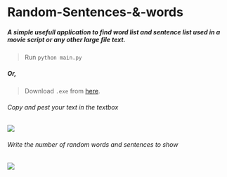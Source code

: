 # Random-Sentences-&-words
##### A simple usefull application to find word list and sentence list used in a movie script or any other large file text.

> Run `python main.py`
##### Or,
> Download `.exe` from [here](https://ufile.io/plcl5fo6).

###### Copy and pest your text in the textbox
![](https://i.ibb.co/0X1BmPF/Annotation-2019-07-21-220126.png)

###### Write the number of random words and sentences to show
![](https://i.ibb.co/dpCLBkF/Annotation-2019-07-21-220427.png)
